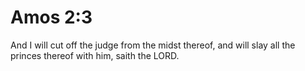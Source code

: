 # Amos 2:3

And I will cut off the judge from the midst thereof, and will slay all the princes thereof with him, saith the LORD.